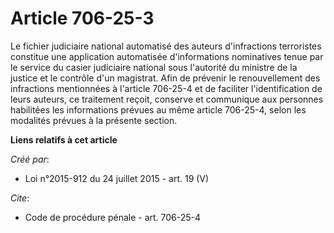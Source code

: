 # Article 706-25-3

Le fichier judiciaire national automatisé des auteurs d'infractions terroristes constitue une application automatisée
d'informations nominatives tenue par le service du casier judiciaire national sous l'autorité du ministre de la justice et le
contrôle d'un magistrat. Afin de prévenir le renouvellement des infractions mentionnées à l'article 706-25-4 et de faciliter
l'identification de leurs auteurs, ce traitement reçoit, conserve et communique aux personnes habilitées les informations
prévues au même article 706-25-4, selon les modalités prévues à la présente section.

**Liens relatifs à cet article**

_Créé par_:

  - Loi n°2015-912 du 24 juillet 2015 - art. 19 (V)

_Cite_:

  - Code de procédure pénale - art. 706-25-4
